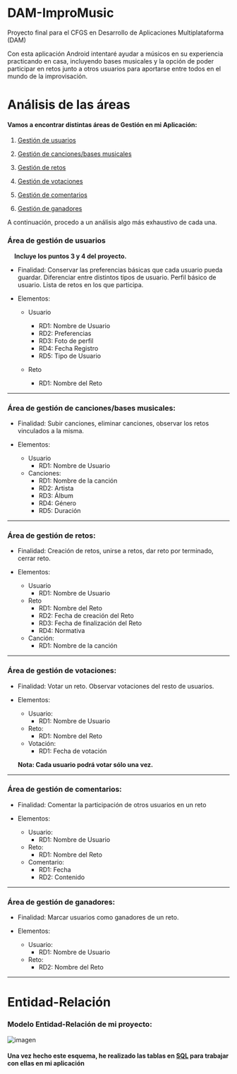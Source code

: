 # DAM-ImproMusic

Proyecto final para el CFGS en Desarrollo de Aplicaciones Multiplataforma (DAM)

Con esta aplicación Android intentaré ayudar a músicos en su experiencia practicando en casa, incluyendo bases musicales y la opción de poder
participar en retos junto a otros usuarios para aportarse entre todos en el mundo de la improvisación.

# Análisis de las áreas

#### Vamos a encontrar distintas áreas de Gestión en mi Aplicación:

1. [Gestión de usuarios](#Área-de-gestión-de-usuarios)

2. [Gestión de canciones/bases musicales](#Área-de-gestión-de-cancionesbases-musicales)

3. [Gestión de retos](#Área-de-gestión-de-retos)

4. [Gestión de votaciones](#Área-de-gestión-de-votaciones)

5. [Gestión de comentarios](#Área-de-gestión-de-comentarios)

6. [Gestión de ganadores](#Área-de-gestión-de-ganadores)

A continuación, procedo a un análisis algo más exhaustivo de cada una.

### Área de gestión de usuarios

&nbsp;&nbsp;&nbsp;&nbsp;**Incluye los puntos 3 y 4 del proyecto.**

* Finalidad: Conservar las preferencias básicas que cada usuario pueda guardar. Diferenciar entre distintos tipos de usuario.
Perfil básico de usuario. Lista de retos en los que participa.

* Elementos: 
	- Usuario

		- RD1: Nombre de Usuario
		- RD2: Preferencias
		- RD3: Foto de perfil
		- RD4: Fecha Registro
		- RD5: Tipo de Usuario
	- Reto

		- RD1: Nombre del Reto

---

### Área de gestión de canciones/bases musicales:

* Finalidad: Subir canciones, eliminar canciones, observar los retos vinculados a la misma.

* Elementos: 
	- Usuario
		- RD1: Nombre de Usuario
	- Canciones:
		- RD1: Nombre de la canción
		- RD2: Artista
		- RD3: Álbum
		- RD4: Género
		- RD5: Duración
  
---  

### Área de gestión de retos:

* Finalidad: Creación de retos, unirse a retos, dar reto por terminado, cerrar reto.

* Elementos:
	- Usuario
		- RD1: Nombre de Usuario
	- Reto
		- RD1: Nombre del Reto
		- RD2: Fecha de creación del Reto
		- RD3: Fecha de finalización del Reto
		- RD4: Normativa
	- Canción: 
		- RD1: Nombre de la canción

---
  
### Área de gestión de votaciones:

* Finalidad: Votar un reto. Observar votaciones del resto de usuarios.

* Elementos: 
	- Usuario: 
		- RD1: Nombre de Usuario
	- Reto: 
		- RD1: Nombre del Reto
	- Votación: 
		- RD1: Fecha de votación

	**Nota: Cada usuario podrá votar sólo una vez.**	

---

### Área de gestión de comentarios:

* Finalidad: Comentar la participación de otros usuarios en un reto

* Elementos: 
	- Usuario:
		- RD1: Nombre de Usuario
	- Reto:
		- RD1: Nombre del Reto
	- Comentario: 
		- RD1: Fecha
		- RD2: Contenido

---

### Área de gestión de ganadores:

* Finalidad: Marcar usuarios como ganadores de un reto.

* Elementos:
	- Usuario: 
		- RD1: Nombre de Usuario
	- Reto:
		- RD2: Nombre del Reto

---

# Entidad-Relación

### Modelo Entidad-Relación de mi proyecto:

![imagen](https://i.imgur.com/heTBqyy.png)

#### Una vez hecho este esquema, he realizado las tablas en [SQL](database.sql) para trabajar con ellas en mi aplicación

